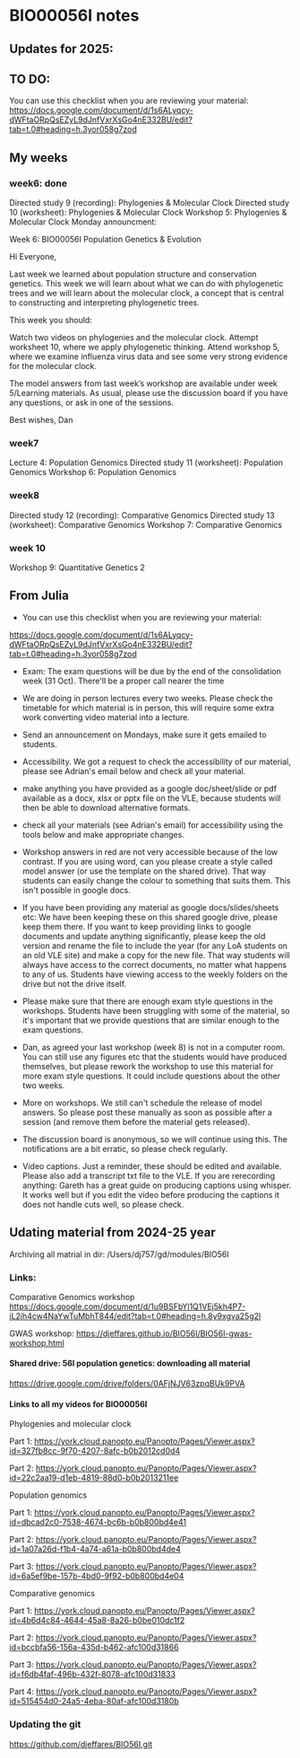 # BIO00056I notes

## Updates for 2025:

## TO DO:

You can use this checklist when you are reviewing your material:
 https://docs.google.com/document/d/1s6ALyqcy-dWFtaORpQsEZyL9dJnfVxrXsGo4nE332BU/edit?tab=t.0#heading=h.3yor058g7zod

## My weeks

### week6: done

Directed study 9 (recording): Phylogenies & Molecular Clock
Directed study 10 (worksheet): Phylogenies & Molecular Clock
Workshop 5: Phylogenies & Molecular Clock
Monday announcment: 

Week 6: BIO00056I Population Genetics & Evolution

Hi Everyone,

Last week we learned about population structure and conservation genetics. This week we will learn about what we can do with phylogenetic trees and we will learn about the molecular clock, a concept that is central to constructing and interpreting phylogenetic trees.

This week you should:

Watch two videos on phylogenies and the molecular clock.
Attempt worksheet 10, where we apply phylogenetic thinking.
Attend workshop 5, where we examine influenza virus data and see some very strong evidence for the molecular clock.

The model answers from last week’s workshop are available under week 5/Learning materials. As usual, please use the discussion board if you have any questions, or ask in one of the sessions.

Best wishes,
Dan


### week7

Lecture 4: Population Genomics
Directed study 11 (worksheet): Population Genomics
Workshop 6: Population Genomics

### week8

Directed study 12 (recording): Comparative Genomics 
Directed study 13 (worksheet): Comparative Genomics
Workshop 7: Comparative Genomics

### week 10


Workshop 9: Quantitative Genetics 2


## From Julia

- You can use this checklist when you are reviewing your material:

 https://docs.google.com/document/d/1s6ALyqcy-dWFtaORpQsEZyL9dJnfVxrXsGo4nE332BU/edit?tab=t.0#heading=h.3yor058g7zod


- Exam: The exam questions will be due by the end of the consolidation week (31 Oct).  There'll be a proper call nearer the time

- We are doing in person lectures every two weeks.  Please check the timetable for which material is in person, this will require some extra work converting video material into a lecture.

- Send an announcement on Mondays, make sure it gets emailed to students. 

- Accessibility. We got a request to check the accessibility of our material, please see Adrian's email below and check all your material.
 - make anything you have provided as a google doc/sheet/slide or pdf available as a docx, xlsx or pptx file on the VLE, because students will then be able to download alternative formats. 
- check all your materials (see Adrian's email) for accessibility using the tools below and make appropriate changes.

- Workshop answers in red are not very accessible because of the low contrast.  If you are using word, can you please create a style called model answer (or use the template on the shared drive).  That way students can easily change the colour to something that suits them.  This isn't possible in google docs.

 - If you have been providing any material as google docs/slides/sheets etc:  We have been keeping these on this shared google drive, please keep them there. If you want to keep providing links to google documents and update anything significantly, please keep the old version and rename the file to include the year (for any LoA students on an old VLE site) and make a copy for the new file. That way students will always have access to the correct documents, no matter what happens to any of us. Students have viewing access to the weekly folders on the drive but not the drive itself.


- Please make sure that there are enough exam style questions in the workshops.  Students have been struggling with some of the material, so it's important that we provide questions that are similar enough to the exam questions.

- Dan, as agreed your last workshop (week 8) is not in a computer room.  You can still use any figures etc that the students would have produced themselves, but please rework the workshop to use this material for more exam style questions.  It could include questions about the other two weeks.

-  More on workshops. We still can't schedule the release of model answers. So please post these manually as soon as possible after a session (and remove them before the material gets released).

- The discussion board is anonymous, so we will continue using this.  The notifications are a bit erratic, so please check regularly.

- Video captions.  Just a reminder, these should be edited and available.  Please also add a transcript txt file to the VLE.  If you are rerecording anything: Gareth has a great guide on producing captions using whisper.  It works well but if you edit the video before producing the captions it does not handle cuts well, so please check.


## Udating material from 2024-25 year

Archiving all matrial in dir: /Users/dj757/gd/modules/BIO56I

### Links:

Comparative Genomics workshop
https://docs.google.com/document/d/1u9BSFbYl1Q1VEj5kh4P7-iL2jh4cw4NaYwTuMbhT844/edit?tab=t.0#heading=h.8y9xgva25g2l

GWAS workshop:
https://djeffares.github.io/BIO56I/BIO56I-gwas-workshop.html

#### Shared drive: 56I population genetics: downloading all material

https://drive.google.com/drive/folders/0AFjNJV63zpqBUk9PVA

#### Links to all my videos for BIO00056I

Phylogenies and molecular clock 


Part 1: https://york.cloud.panopto.eu/Panopto/Pages/Viewer.aspx?id=327fb8cc-9f70-4207-8afc-b0b2012cd0d4

Part 2: https://york.cloud.panopto.eu/Panopto/Pages/Viewer.aspx?id=22c2aa19-d1eb-4819-88d0-b0b2013211ee

Population genomics

Part 1: https://york.cloud.panopto.eu/Panopto/Pages/Viewer.aspx?id=dbcad2c0-7538-4674-bc6b-b0b800bd4e41

Part 2: https://york.cloud.panopto.eu/Panopto/Pages/Viewer.aspx?id=1a07a26d-f1b4-4a74-a61a-b0b800bd4de4

Part 3: https://york.cloud.panopto.eu/Panopto/Pages/Viewer.aspx?id=6a5ef9be-157b-4bd0-9f92-b0b800bd4e04


Comparative genomics

Part 1: https://york.cloud.panopto.eu/Panopto/Pages/Viewer.aspx?id=4b6d4c84-4644-45a8-8a26-b0be010dc1f2

Part 2: https://york.cloud.panopto.eu/Panopto/Pages/Viewer.aspx?id=bccbfa56-156a-435d-b462-afc100d31866  

Part 3: https://york.cloud.panopto.eu/Panopto/Pages/Viewer.aspx?id=f6db4faf-496b-432f-8078-afc100d31833 

Part 4: https://york.cloud.panopto.eu/Panopto/Pages/Viewer.aspx?id=515454d0-24a5-4eba-80af-afc100d3180b 


### Updating the git
https://github.com/djeffares/BIO56I.git




